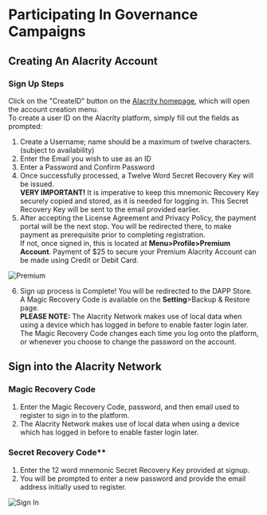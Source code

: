 # Participating In Governance Campaigns

## Creating An Alacrity Account

### Sign Up Steps

Click on the "CreateID" button on the [Alacrity homepage](https://alacritys.net/), which will open the account creation menu. <br> To create a user ID on the Alacrity platform, simply fill out the fields as prompted: <br>
1. Create a Username; name should be a maximum of twelve characters. (subject to availability) <br>
2. Enter the Email you wish to use as an ID <br>
3. Enter a Password and Confirm Password <br>
4. Once successfully processed, a Twelve Word Secret Recovery Key will be issued.<br> **VERY IMPORTANT!** It is imperative to keep this mnemonic Recovery Key securely copied and stored, as it is needed for logging in. This Secret Recovery Key will be sent to the email provided earlier. <br>
5. After accepting the License Agreement and Privacy Policy, the payment portal will be the next stop. You will be redirected there, to make payment as prerequisite prior to completing registration. <br> 
If not, once signed in, this is located at **Menu>Profile>Premium Account**. Payment of $25 to secure your 
Premium Alacrity Account can be made using Credit or Debit Card. <br>

![Premium](https://raw.githubusercontent.com/alacrityio/alacrity-support-documentation/main/user%20documentation/resources/image35.png)

6. Sign up process is Complete! You will be redirected to the DAPP Store.<br>
A Magic Recovery Code is available on the **Setting**>Backup & Restore page.<br>
**PLEASE NOTE:** The Alacrity Network makes use of local data when using a device which has logged in before to enable faster login later. The Magic Recovery Code changes each time you log onto the platform, or whenever you choose to change the password on the account.<br>

## Sign into the Alacrity Network
### Magic Recovery Code

1. Enter the Magic Recovery Code, password, and then email used to register to sign in to the platform. <br>
2. The Alacrity Network makes use of local data when using a device which has logged in before to enable faster login later.<br>

### Secret Recovery Code**<br>
1. Enter the 12 word mnemonic Secret Recovery Key provided at signup.<br> 
2. You will be prompted to enter a new password and provide the email address initially  used to register. <br>

![Sign In](https://raw.githubusercontent.com/alacrityio/alacrity-support-documentation/main/user%20documentation/resources/image37.png)<br>